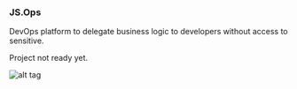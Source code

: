 ### JS.Ops

DevOps platform to delegate business logic to developers without access to sensitive.

Project not ready yet.

![alt tag](https://raw.githubusercontent.com/mcfly722/js.go.proc/master/doc/JS.Ops.png?raw=true)

